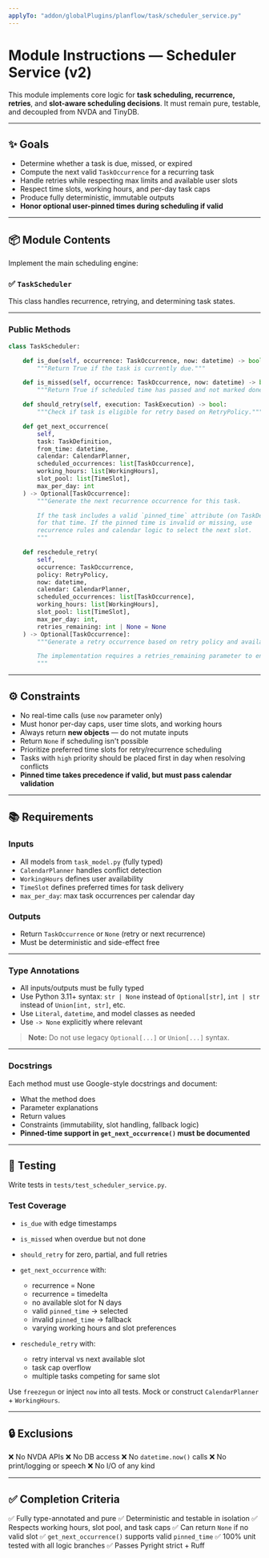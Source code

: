 ```yaml
---
applyTo: "addon/globalPlugins/planflow/task/scheduler_service.py"
---
```


# Module Instructions — Scheduler Service (v2)

This module implements core logic for **task scheduling, recurrence, retries**, and **slot-aware scheduling decisions**. It must remain pure, testable, and decoupled from NVDA and TinyDB.

---

## ✨ Goals

- Determine whether a task is due, missed, or expired
- Compute the next valid `TaskOccurrence` for a recurring task
- Handle retries while respecting max limits and available user slots
- Respect time slots, working hours, and per-day task caps
- Produce fully deterministic, immutable outputs
- **Honor optional user-pinned times during scheduling if valid**

---

## 📦 Module Contents

Implement the main scheduling engine:

### ✅ `TaskScheduler`

This class handles recurrence, retrying, and determining task states.

---

### Public Methods

```python
class TaskScheduler:

    def is_due(self, occurrence: TaskOccurrence, now: datetime) -> bool:
        """Return True if the task is currently due."""

    def is_missed(self, occurrence: TaskOccurrence, now: datetime) -> bool:
        """Return True if scheduled time has passed and not marked done."""

    def should_retry(self, execution: TaskExecution) -> bool:
        """Check if task is eligible for retry based on RetryPolicy."""

    def get_next_occurrence(
        self,
        task: TaskDefinition,
        from_time: datetime,
        calendar: CalendarPlanner,
        scheduled_occurrences: list[TaskOccurrence],
        working_hours: list[WorkingHours],
        slot_pool: list[TimeSlot],
        max_per_day: int
    ) -> Optional[TaskOccurrence]:
        """Generate the next recurrence occurrence for this task.

        If the task includes a valid `pinned_time` attribute (on TaskDefinition), return an occurrence
        for that time. If the pinned time is invalid or missing, use 
        recurrence rules and calendar logic to select the next slot.
        """

    def reschedule_retry(
        self,
        occurrence: TaskOccurrence,
        policy: RetryPolicy,
        now: datetime,
        calendar: CalendarPlanner,
        scheduled_occurrences: list[TaskOccurrence],
        working_hours: list[WorkingHours],
        slot_pool: list[TimeSlot],
        max_per_day: int,
        retries_remaining: int | None = None
    ) -> Optional[TaskOccurrence]:
        """Generate a retry occurrence based on retry policy and availability.

        The implementation requires a retries_remaining parameter to enforce retry limits.
        """
````

---

## ⚙️ Constraints

* No real-time calls (use `now` parameter only)
* Must honor per-day caps, user time slots, and working hours
* Always return **new objects** — do not mutate inputs
* Return `None` if scheduling isn't possible
* Prioritize preferred time slots for retry/recurrence scheduling
* Tasks with `high` priority should be placed first in day when resolving conflicts
* **Pinned time takes precedence if valid, but must pass calendar validation**

---

## 📚 Requirements

### Inputs

* All models from `task_model.py` (fully typed)
* `CalendarPlanner` handles conflict detection
* `WorkingHours` defines user availability
* `TimeSlot` defines preferred times for task delivery
* `max_per_day`: max task occurrences per calendar day

### Outputs

* Return `TaskOccurrence` or `None` (retry or next recurrence)
* Must be deterministic and side-effect free

---

### Type Annotations

* All inputs/outputs must be fully typed
* Use Python 3.11+ syntax: `str | None` instead of `Optional[str]`, `int | str` instead of `Union[int, str]`, etc.
* Use `Literal`, `datetime`, and model classes as needed
* Use `-> None` explicitly where relevant

> **Note:** Do not use legacy `Optional[...]` or `Union[...]` syntax.

---

### Docstrings

Each method must use Google-style docstrings and document:

* What the method does
* Parameter explanations
* Return values
* Constraints (immutability, slot handling, fallback logic)
* **Pinned-time support in `get_next_occurrence()` must be documented**

---

## 🧪 Testing

Write tests in `tests/test_scheduler_service.py`.

### Test Coverage

* `is_due` with edge timestamps
* `is_missed` when overdue but not done
* `should_retry` for zero, partial, and full retries
* `get_next_occurrence` with:

  * recurrence = None
  * recurrence = timedelta
  * no available slot for N days
  * valid `pinned_time` → selected
  * invalid `pinned_time` → fallback
  * varying working hours and slot preferences
* `reschedule_retry` with:

  * retry interval vs next available slot
  * task cap overflow
  * multiple tasks competing for same slot

Use `freezegun` or inject `now` into all tests. Mock or construct `CalendarPlanner` + `WorkingHours`.

---

## 🔒 Exclusions

❌ No NVDA APIs
❌ No DB access
❌ No `datetime.now()` calls
❌ No print/logging or speech
❌ No I/O of any kind

---

## ✅ Completion Criteria

✅ Fully type-annotated and pure
✅ Deterministic and testable in isolation
✅ Respects working hours, slot pool, and task caps
✅ Can return `None` if no valid slot
✅ `get_next_occurrence()` supports valid `pinned_time`
✅ 100% unit tested with all logic branches
✅ Passes Pyright strict + Ruff
